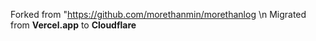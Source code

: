 Forked from "https://github.com/morethanmin/morethanlog \n
Migrated from **Vercel.app** to **Cloudflare**
